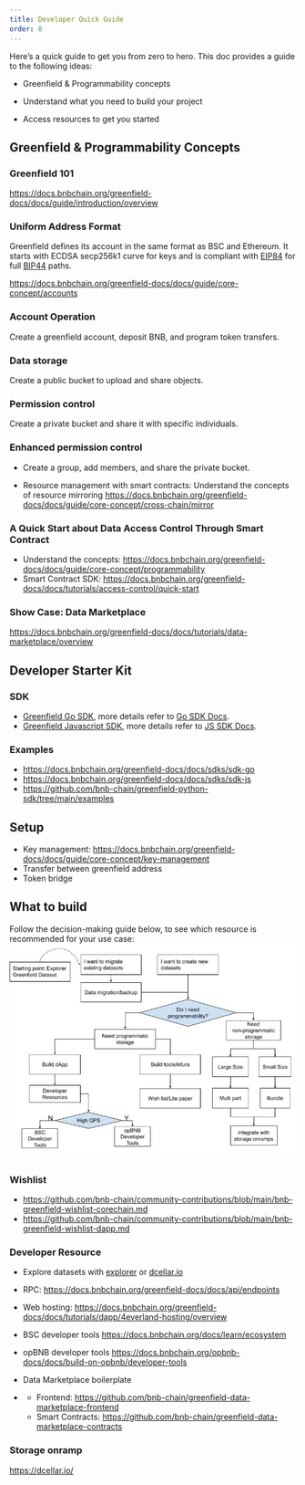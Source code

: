 ```yaml
---
title: Developer Quick Guide
order: 8
---
```


Here’s a quick guide to get you from zero to hero. This doc provides a guide to the following ideas:

* Greenfield & Programmability concepts

* Understand what you need to build your project

* Access resources to get you started

## Greenfield & Programmability Concepts

### Greenfield 101

https://docs.bnbchain.org/greenfield-docs/docs/guide/introduction/overview

### Uniform Address Format

Greenfield defines its account in the same format as BSC and Ethereum. It starts with ECDSA secp256k1 curve for keys and is compliant with [EIP84](https://github.com/ethereum/EIPs/issues/84) for full [BIP44](https://github.com/bitcoin/bips/blob/master/bip-0044.mediawiki) paths.

https://docs.bnbchain.org/greenfield-docs/docs/guide/core-concept/accounts

### Account Operation

Create a greenfield account, deposit BNB, and program token transfers.

### Data storage

Create a public bucket to upload and share objects.

### Permission control

Create a private bucket and share it with specific individuals.

### Enhanced permission control

- Create a group, add members, and share the private bucket.

- Resource management with smart contracts: Understand the concepts of resource mirroring https://docs.bnbchain.org/greenfield-docs/docs/guide/core-concept/cross-chain/mirror

### A Quick Start about Data Access Control Through Smart Contract

- Understand the concepts: https://docs.bnbchain.org/greenfield-docs/docs/guide/core-concept/programmability
- Smart Contract SDK: https://docs.bnbchain.org/greenfield-docs/docs/tutorials/access-control/quick-start

### Show Case: Data Marketplace

https://docs.bnbchain.org/greenfield-docs/docs/tutorials/data-marketplace/overview

## Developer Starter Kit

### SDK

- [Greenfield Go SDK](https://docs.bnbchain.org/greenfield-docs/docs/sdks/sdk-go), more details refer to [Go SDK Docs](https://pkg.go.dev/github.com/bnb-chain/greenfield-go-sdk).
- [Greenfield Javascript SDK](https://docs.bnbchain.org/greenfield-docs/docs/sdks/sdk-js), more details refer to [JS SDK Docs](https://docs.bnbchain.org/greenfield-js-sdk/).

### Examples

- https://docs.bnbchain.org/greenfield-docs/docs/sdks/sdk-go
- https://docs.bnbchain.org/greenfield-docs/docs/sdks/sdk-js
- https://github.com/bnb-chain/greenfield-python-sdk/tree/main/examples

## Setup

- Key management: https://docs.bnbchain.org/greenfield-docs/docs/guide/core-concept/key-management
- Transfer between greenfield address
- Token bridge

## What to build

Follow the decision-making guide below, to see which resource is recommended for your use case:
![](../../../static/asset/dev-get-started.jpg)

### Wishlist

- https://github.com/bnb-chain/community-contributions/blob/main/bnb-greenfield-wishlist-corechain.md
- https://github.com/bnb-chain/community-contributions/blob/main/bnb-greenfield-wishlist-dapp.md



### Developer Resource

- Explore datasets with [explorer](https://greenfieldscan.com/) or [dcellar.io ](https://dcellar.io/)

- RPC: https://docs.bnbchain.org/greenfield-docs/docs/api/endpoints

- Web hosting: https://docs.bnbchain.org/greenfield-docs/docs/tutorials/dapp/4everland-hosting/overview

- BSC developer tools https://docs.bnbchain.org/docs/learn/ecosystem

- opBNB developer tools https://docs.bnbchain.org/opbnb-docs/docs/build-on-opbnb/developer-tools

- Data Marketplace boilerplate

- - Frontend: https://github.com/bnb-chain/greenfield-data-marketplace-frontend
  - Smart Contracts: https://github.com/bnb-chain/greenfield-data-marketplace-contracts

### Storage onramp

https://dcellar.io/


